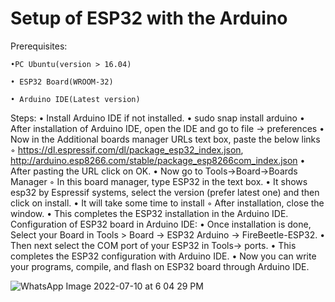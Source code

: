 
# Setup of ESP32 with the Arduino
 Prerequisites:
 
    •PC Ubuntu(version > 16.04)
    
    • ESP32 Board(WROOM-32)
    
    • Arduino IDE(Latest version)
    
 Steps:
    • Install Arduino IDE if not installed.
    • sudo snap install arduino
    • After installation of Arduino IDE, open the IDE and go to file -> preferences
    • Now in the Additional boards manager URLs text box, paste the below links
    ◦ <https://dl.espressif.com/dl/package_esp32_index.json>, <http://arduino.esp8266.com/stable/package_esp8266com_index.json>
    • After pasting the URL click on OK.
    • Now go to Tools->Board->Boards Manager
    ◦ In this board manager, type ESP32 in the text box.
    • It shows esp32 by Espressif systems, select the version (prefer latest one) and then click on install.
    • It will take some time to install
    ◦ After installation, close the window.
    • This completes the ESP32 installation in the Arduino IDE.
 Configuration of ESP32 board in Arduino IDE:
    • Once installation is done, Select your Board in Tools > Board -> ESP32 Arduino -> FireBeetle-ESP32.
    • Then next select the COM port of your ESP32 in Tools-> ports.
    • This completes the ESP32 configuration with Arduino IDE.
    • Now you can write your programs, compile, and flash on ESP32 board through Arduino IDE.

![WhatsApp Image 2022-07-10 at 6 04 29 PM](https://user-images.githubusercontent.com/105910992/178448443-72730d8e-b2e1-4762-b824-2ca43ea28f34.jpeg)
